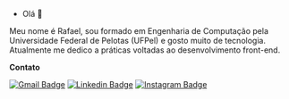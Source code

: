 - Olá 👋 

Meu nome é Rafael, sou formado em Engenharia de Computação pela Universidade Federal de Pelotas (UFPel) e gosto muito de tecnologia.
Atualmente me dedico a práticas voltadas ao desenvolvimento front-end.

**Contato**

[![Gmail Badge](https://img.shields.io/badge/-Gmail-DB4A39?style=flat-square&logo=Gmail&logoColor=white)](ra.alvesdeazevedo@gmail.com)
[![Linkedin Badge](https://img.shields.io/badge/-LinkedIn-0E76A8?style=flat-square&logo=Linkedin&logoColor=white&link=https://www.linkedin.com/in/rafa-alvesdeazevedo/)](https://www.linkedin.com/in/rafa-alvesdeazevedo/) 
[![Instagram Badge](https://img.shields.io/badge/-Instagram-DD2A7B?style=flat-square&logo=Instagram&logoColor=white)](https://instagram.com/rafaaazvedo)



<!---
rafaaazevedo/rafaaazevedo is a ✨ special ✨ repository because its `README.md` (this file) appears on your GitHub profile.
You can click the Preview link to take a look at your changes.
--->
